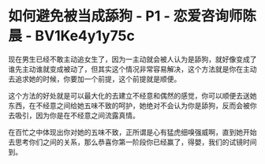 # 如何避免被当成舔狗 - P1 - 恋爱咨询师陈晨 - BV1Ke4y1y75c

现在男生已经不敢主动追女生了，因为一主动就会被人认为是舔狗，就好像变成了谁先主动谁就变成被动了，但其实这个情况非常容易解决，这个方法就是你在主动去追求她的时候，你要加一个前提，这个前提就是顺便。

这个方法的好处就是可以最大化的去建立不经意和偶然的感觉，你可以顺便去送她东西，在不经意之间给她五味不致的呵护，她绝对不会认为你是舔狗，反而会被你去吸引，因为你是在不经意之间流露真情。

在百忙之中体现出你对她的五味不致，正所谓是心有猛虎细嗅强威啊，直到她开始去思考你们之间的关系，那么恭喜你第一阶段你已经赢了，得嬰，我们的试镜时间到。


